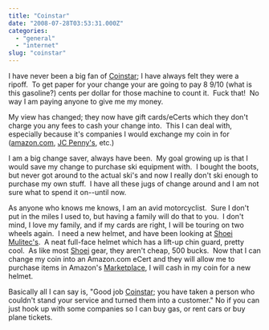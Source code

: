 ```yaml
---
title: "Coinstar"
date: "2008-07-28T03:53:31.000Z"
categories: 
  - "general"
  - "internet"
slug: "coinstar"
---
```


I have never been a big fan of [Coinstar](http://coinstar.com); I have always felt they were a ripoff.  To get paper for your change your are going to pay 8 9/10 (what is this gasoline?) cents per dollar for those machine to count it.  Fuck that!  No way I am paying anyone to give me my money.

My view has changed; they now have gift cards/eCerts which they don't charge you any fees to cash your change into.  This I can deal with, especially because it's companies I would exchange my coin in for ([amazon.com](http://amazon.com), [JC Penny's](www.jcpenny.com), etc.)

I am a big change saver, always have been.  My goal growing up is that I would save my change to purchase ski equipment with.  I bought the boots, but never got around to the actual ski's and now I really don't ski enough to purchase my own stuff.  I have all these jugs of change around and I am not sure what to spend it on--until now.

As anyone who knows me knows, I am an avid motorcyclist.  Sure I don't put in the miles I used to, but having a family will do that to you.  I don't mind, I love my family, and if my cards are right, I will be touring on two wheels again.  I need a new helmet, and have been looking at [Shoei](http://shoei.com) [Mulitec's](http://www.shoei-helmets.com/road/helmets_road.aspx?h=13).  A neat full-face helmet which has a lift-up chin guard, pretty cool.  As like most [Shoei](http://shoei.com) gear, they aren't cheap, 500 bucks.  Now that I can change my coin into an Amazon.com eCert and they will allow me to purchase items in Amazon's [Marketplace](http://www.amazon.com/gp/help/customer/display.html?nodeId=1161232), I will cash in my coin for a new helmet.

Basically all I can say is, "Good job [Coinstar](http://coinstar.com); you have taken a person who couldn't stand your service and turned them into a customer." No if you can just hook up with some companies so I can buy gas, or rent cars or buy plane tickets.
